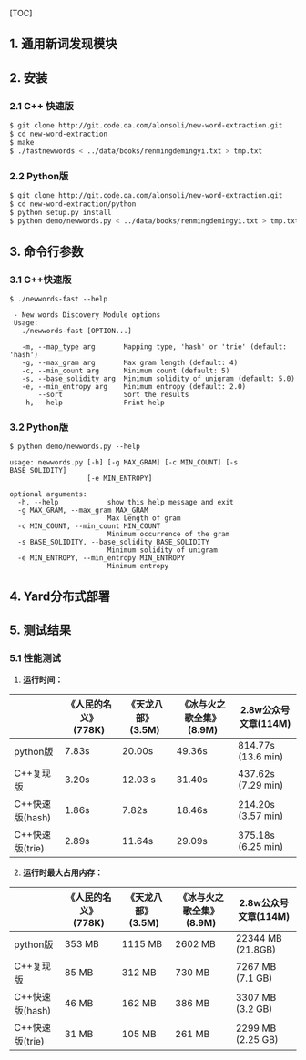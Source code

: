 [TOC]

## 1. 通用新词发现模块


## 2. 安装

### 2.1 C++ 快速版

```bash
$ git clone http://git.code.oa.com/alonsoli/new-word-extraction.git
$ cd new-word-extraction
$ make
$ ./fastnewwords < ../data/books/renmingdemingyi.txt > tmp.txt
```

### 2.2 Python版

```bash
$ git clone http://git.code.oa.com/alonsoli/new-word-extraction.git
$ cd new-word-extraction/python
$ python setup.py install
$ python demo/newwords.py < ../data/books/renmingdemingyi.txt > tmp.txt
```



## 3. 命令行参数

### 3.1 C++快速版

```
$ ./newwords-fast --help

 - New words Discovery Module options
 Usage:
   ./newwords-fast [OPTION...]

   -m, --map_type arg       Mapping type, 'hash' or 'trie' (default: 'hash')
   -g, --max_gram arg       Max gram length (default: 4)
   -c, --min_count arg      Minimum count (default: 5)
   -s, --base_solidity arg  Minimum solidity of unigram (default: 5.0)
   -e, --min_entropy arg    Minimum entropy (default: 2.0)
       --sort               Sort the results
   -h, --help               Print help
```



### 3.2 Python版

```
$ python demo/newwords.py --help

usage: newwords.py [-h] [-g MAX_GRAM] [-c MIN_COUNT] [-s BASE_SOLIDITY]
                   [-e MIN_ENTROPY]

optional arguments:
  -h, --help            show this help message and exit
  -g MAX_GRAM, --max_gram MAX_GRAM
                        Max Length of gram
  -c MIN_COUNT, --min_count MIN_COUNT
                        Minimum occurrence of the gram
  -s BASE_SOLIDITY, --base_solidity BASE_SOLIDITY
                        Minimum solidity of unigram
  -e MIN_ENTROPY, --min_entropy MIN_ENTROPY
                        Minimum entropy
```




## 4. Yard分布式部署

## 5. 测试结果

### 5.1 性能测试

1. **运行时间：**

|                 | 《人民的名义》(778K) | 《天龙八部》(3.5M) | 《冰与火之歌全集》(8.9M) | 2.8w公众号文章(114M) |
| --------------- | -------------------- | ------------------ | ------------------------ | -------------------- |
| python版        | 7.83s                | 20.00s             | 49.36s                   | 814.77s (13.6 min)   |
| C++复现版       | 3.20s                | 12.03 s            | 31.40s                   | 437.62s (7.29 min)   |
| C++快速版(hash) | 1.86s                | 7.82s              | 18.46s                   | 214.20s (3.57 min)   |
| C++快速版(trie) | 2.89s                | 11.64s             | 29.09s                   | 375.18s  (6.25 min)  |

2. **运行时最大占用内存：**

|                 | 《人民的名义》(778K) | 《天龙八部》(3.5M) | 《冰与火之歌全集》(8.9M) | 2.8w公众号文章(114M) |
| --------------- | -------------------- | ------------------ | ------------------------ | -------------------- |
| python版        | 353 MB               | 1115 MB            | 2602 MB                  | 22344 MB (21.8GB)    |
| C++复现版       | 85 MB                | 312 MB             | 730 MB                   | 7267 MB (7.1 GB)     |
| C++快速版(hash) | 46 MB                | 162 MB             | 386 MB                   | 3307 MB (3.2 GB)     |
| C++快速版(trie) | 31 MB                | 105 MB             | 261 MB                   | 2299 MB (2.25 GB)    |

